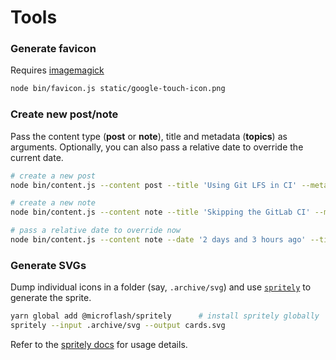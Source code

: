# Tools

### Generate favicon

Requires [imagemagick](http://www.imagemagick.org/)

```sh
node bin/favicon.js static/google-touch-icon.png
```

### Create new post/note

Pass the content type (**post** or **note**), title and metadata (**topics**) as arguments. Optionally, you can also pass a relative date to override the current date.

```sh
# create a new post
node bin/content.js --content post --title 'Using Git LFS in CI' --meta 'git, lfs'

# create a new note
node bin/content.js --content note --title 'Skipping the GitLab CI' --meta 'gitlab ci'

# pass a relative date to override now
node bin/content.js --content note --date '2 days and 3 hours ago' --title 'Customize the PowerShell prompt' --meta 'powershell'
```

### Generate SVGs

Dump individual icons in a folder (say, `.archive/svg`) and use [`spritely`](https://www.npmjs.com/package/@microflash/spritely) to generate the sprite.

```sh
yarn global add @microflash/spritely      # install spritely globally
spritely --input .archive/svg --output cards.svg
```

Refer to the [spritely docs](https://github.com/Microflash/spritely) for usage details.
